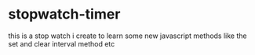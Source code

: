 # stopwatch-timer
this is a stop watch i create to learn some new javascript methods like the set and clear interval method etc
